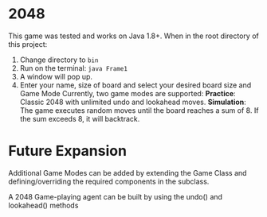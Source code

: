 # 2048

This game was tested and works on Java 1.8+.
When in the root directory of this project:

1. Change directory to `bin`
2. Run on the terminal: `java Frame1`
3. A window will pop up.
4. Enter your name, size of board and select your desired board size and Game Mode
Currently, two game modes are supported:
**Practice**: Classic 2048 with unlimited undo and lookahead moves.
**Simulation**: The game executes random moves until the board reaches a sum of 8. If the sum exceeds 8, it will backtrack.


# Future Expansion

Additional Game Modes can be added by extending the Game Class and defining/overriding the required components in the subclass.

A 2048 Game-playing agent can be built by using the undo() and lookahead() methods
